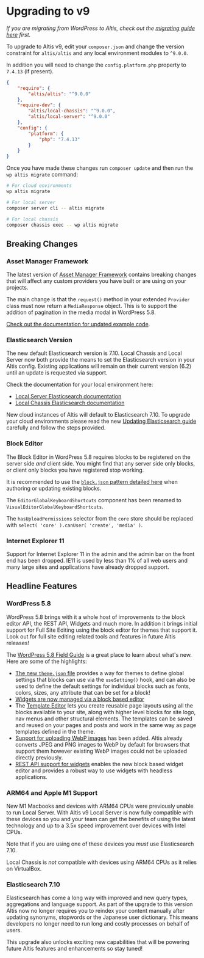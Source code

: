 # Upgrading to v9

_If you are migrating from WordPress to Altis, check out the [migrating guide here](../migrating-from-wordpress.md) first._

To upgrade to Altis v9, edit your `composer.json` and change the version constraint for `altis/altis` and any local environment modules to `^9.0.0`.

In addition you will need to change the `config.platform.php` property to `7.4.13` (if present).

```json
{
	"require": {
		"altis/altis": "^9.0.0"
	},
	"require-dev": {
		"altis/local-chassis": "^9.0.0",
		"altis/local-server": "^9.0.0"
	},
	"config": {
		"platform": {
			"php": "7.4.13"
		}
	}
}
```

Once you have made these changes run `composer update` and then run the `wp altis migrate` command:

```sh
# For cloud environments
wp altis migrate

# For local server
composer server cli -- altis migrate

# For local chassis
composer chassis exec -- wp altis migrate
```

## Breaking Changes

### Asset Manager Framework

The latest version of [Asset Manager Framework](docs://media/asset-manager-framework.md) contains breaking changes that will affect any custom providers you have built or are using on your projects.

The main change is that the `request()` method in your extended `Provider` class must now return a `MediaResponse` object. This is to support the addition of pagination in the media modal in WordPress 5.8.

[Check out the documentation for updated example code](docs://media/asset-manager-framework.md).

### Elasticsearch Version

The new default Elasticsearch version is 7.10. Local Chassis and Local Server now both provide the means to set the Elasticsearch version in your Altis config. Existing applications will remain on their current version (6.2) until an update is requested via support.

Check the documentation for your local environment here:

- [Local Server Elasticsearch documentation](docs://local-server/elasticsearch.md)
- [Local Chassis Elasticsearch documentation](docs://local-chassis/README.md#elasticsearch-version)

New cloud instances of Altis will default to Elasticsearch 7.10. To upgrade your cloud environments please read the new [Updating Elasticsearch guide](../updating-elasticsearch/README.md) carefully and follow the steps provided.

### Block Editor

The Block Editor in WordPress 5.8 requires blocks to be registered on the server side _and_ client side. You might find that any server side only blocks, or client only blocks you have registered stop working.

It is recommended to use the [`block.json` pattern detailed here](https://make.wordpress.org/core/2021/06/23/block-api-enhancements-in-wordpress-5-8/) when authoring or updating existing blocks.

The `EditorGlobalKeyboardShortcuts` component has been renamed to `VisualEditorGlobalKeyboardShortcuts`.

The `hasUploadPermissions` selector from the `core` store should be replaced with `select( 'core' ).canUser( 'create', 'media' )`.

### Internet Explorer 11

Support for Internet Explorer 11 in the admin and the admin bar on the front end has been dropped. IE11 is used by less than 1% of all web users and many large sites and applications have already dropped support.

## Headline Features

### WordPress 5.8

WordPress 5.8 brings with it a whole host of improvements to the block editor API, the REST API, Widgets and much more. In addition it brings initial support for Full Site Editing using the block editor for themes that support it. Look out for full site editing related tools and features in future Altis releases!

The [WordPress 5.8 Field Guide](https://make.wordpress.org/core/2021/07/03/wordpress-5-8-field-guide/) is a great place to learn about what's new. Here are some of the highlights:

- [The new `theme.json` file](https://make.wordpress.org/core/2021/06/25/introducing-theme-json-in-wordpress-5-8/) provides a way for themes to define global settings that blocks can use via the `useSetting()` hook, and can also be used to define the default settings for individual blocks such as fonts, colors, sizes, any attribute that can be set for a block!
- [Widgets are now managed via a block based editor](https://make.wordpress.org/core/2021/06/29/block-based-widgets-editor-in-wordpress-5-8/)
- The [Template Editor](https://make.wordpress.org/core/2021/06/16/introducing-the-template-editor-in-wordpress-5-8/) lets you create reusable page layouts using all the blocks available to your site, along with higher level blocks for site logo, nav menus and other structural elements. The templates can be saved and reused on your pages and posts and work in the same way as page templates defined in the theme.
- [Support for uploading WebP images](https://make.wordpress.org/core/2021/06/07/wordpress-5-8-adds-webp-support/) has been added. Altis already converts JPEG and PNG images to WebP by default for browsers that support them however existing WebP images could not be uploaded directly previously.
- [REST API support for widgets](https://make.wordpress.org/core/2021/06/29/rest-api-changes-in-wordpress-5-8/) enables the new block based widget editor and provides a robust way to use widgets with headless applications.

### ARM64 and Apple M1 Support

New M1 Macbooks and devices with ARM64 CPUs were previously unable to run Local Server. With Altis v9 Local Server is now fully compatible with these devices so you and your team can get the benefits of using the latest technology and up to a 3.5x speed improvement over devices with Intel CPUs.

Note that if you are using one of these devices you _must_ use Elasticsearch 7.10.

Local Chassis is _not_ compatible with devices using ARM64 CPUs as it relies on VirtualBox.

### Elasticsearch 7.10

Elasticsearch has come a long way with improved and new query types, aggregations and language support. As part of the upgrade to this version Altis now no longer requires you to reindex your content manually after updating synonyms, stopwords or the Japanese user dictionary. This means developers no longer need to run long and costly processes on behalf of users.

This upgrade also unlocks exciting new capabilities that will be powering future Altis features and enhancements so stay tuned!
